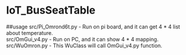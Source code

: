 # IoT_BusSeatTable


##usage 
src/Pi_Omrond6t.py - Run on pi board, and it can get 4 * 4 list about temperature.  
src/OmGui_v4.py - Run on PC, and it can show 4 * 4 mapping.  
src/WuOmron.py - This WuClass will call OmGui_v4.py function.   




